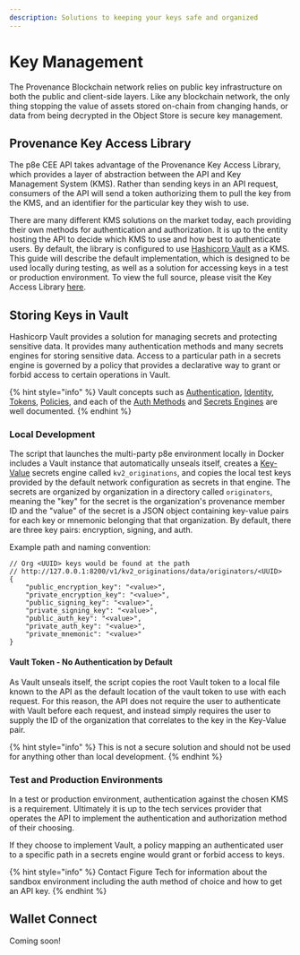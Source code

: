 ```yaml
---
description: Solutions to keeping your keys safe and organized
---
```


# Key Management

The Provenance Blockchain network relies on public key infrastructure on both the public and client-side layers. Like any blockchain network, the only thing stopping the value of assets stored on-chain from changing hands, or data from being decrypted in the Object Store is secure key management.

## Provenance Key Access Library

The p8e CEE API takes advantage of the Provenance Key Access Library, which provides a layer of abstraction between the API and Key Management System (KMS). Rather than sending keys in an API request, consumers of the API will send a token authorizing them to pull the key from the KMS, and an identifier for the particular key they wish to use.

There are many different KMS solutions on the market today, each providing their own methods for authentication and authorization. It is up to the entity hosting the API to decide which KMS to use and how best to authenticate users. By default, the library is configured to use [Hashicorp Vault](https://www.vaultproject.io/) as a KMS. This guide will describe the default implementation, which is designed to be used locally during testing, as well as a solution for accessing keys in a test or production environment. To view the full source, please visit the Key Access Library [here](https://github.com/provenance-io/originator-key-access-lib).

## Storing Keys in Vault

Hashicorp Vault provides a solution for managing secrets and protecting sensitive data. It provides many authentication methods and many secrets engines for storing sensitive data. Access to a particular path in a secrets engine is governed by a policy that provides a declarative way to grant or forbid access to certain operations in Vault.

{% hint style="info" %}
Vault concepts such as [Authentication](https://www.vaultproject.io/docs/concepts/auth), [Identity](https://www.vaultproject.io/docs/concepts/identity), [Tokens](https://www.vaultproject.io/docs/concepts/tokens), [Policies](https://www.vaultproject.io/docs/concepts/policies), and each of the [Auth Methods](https://www.vaultproject.io/docs/auth) and [Secrets Engines](https://www.vaultproject.io/docs/secrets) are well documented.
{% endhint %}

### Local Development

The script that launches the multi-party p8e environment locally in Docker includes a Vault instance that automatically unseals itself, creates a [Key-Value](https://www.vaultproject.io/docs/secrets/kv/kv-v2) secrets engine called `kv2_originations`, and copies the local test keys provided by the default network configuration as secrets in that engine. The secrets are organized by organization in a directory called `originators`, meaning the "key"  for the secret is the organization's provenance member ID and the "value" of the secret is a JSON object containing key-value pairs for each key or mnemonic belonging that that organization. By default, there are three key pairs: encryption, signing, and auth.

Example path and naming convention:

```
// Org <UUID> keys would be found at the path
// http://127.0.0.1:8200/v1/kv2_originations/data/originators/<UUID>
{
    "public_encryption_key": "<value>",
    "private_encryption_key": "<value>",
    "public_signing_key": "<value>",
    "private_signing_key": "<value>",
    "public_auth_key": "<value>",
    "private_auth_key": "<value>",
    "private_mnemonic": "<value>"
}
```

#### Vault Token - No Authentication by Default

As Vault unseals itself, the script copies the root Vault token to a local file known to the API as the default location of the vault token to use with each request. For this reason, the API does not require the user to authenticate with Vault before each request, and instead simply requires the user to supply the ID of the organization that correlates to the key in the Key-Value pair.

{% hint style="info" %}
This is not a secure solution and should not be used for anything other than local development.
{% endhint %}

### Test and Production Environments

In a test or production environment, authentication against the chosen KMS is a requirement. Ultimately it is up to the tech services provider that operates the API to implement the authentication and authorization method of their choosing.

If they choose to implement Vault, a policy mapping an authenticated user to a specific path in a secrets engine would grant or forbid access to keys.

{% hint style="info" %}
Contact Figure Tech for information about the sandbox environment including the auth method of choice and how to get an API key.
{% endhint %}

## Wallet Connect

Coming soon!
